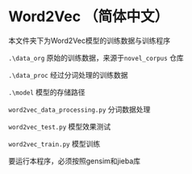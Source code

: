 # Word2Vec （简体中文）

本文件夹下为Word2Vec模型的训练数据与训练程序

 ` .\data_org ` 原始的训练数据，来源于`novel_corpus` 仓库

` .\data_proc ` 经过分词处理的训练数据

` .\model ` 模型的存储路径

` word2vec_data_processing.py ` 分词数据处理

` word2vec_test.py ` 模型效果测试

` word2vec_train.py ` 模型训练

要运行本程序，必须按照gensim和jieba库








